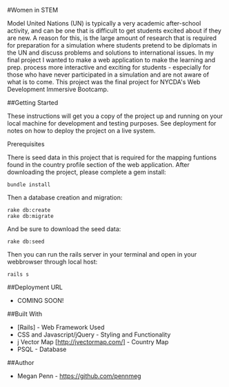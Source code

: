 #Women in STEM 

Model United Nations (UN) is typically a very academic after-school activity, and can be one that is difficult to get students excited about if they are new. A reason for this, is the large amount of research that is required for preparation for a simulation where students pretend to be diplomats in the UN and discuss problems and solutions to international issues. In my final project I wanted to make a web application to make the learning and prep. process more interactive and exciting for students - especially for those who have never participated in a simulation and are not aware of what is to come. This project was the final project for NYCDA's Web Development Immersive Bootcamp.

##Getting Started

These instructions will get you a copy of the project up and running on your local machine for development and testing purposes. See deployment for notes on how to deploy the project on a live system.

Prerequisites

There is seed data in this project that is required for the mapping funtions found in the country profile section of the web application.
After downloading the project, please complete a gem install:
```
bundle install
```
Then a database creation and migration:
```
rake db:create
rake db:migrate
```
And be sure to download the seed data:
``` 
rake db:seed
```
Then you can run the rails server in your terminal and open in your webbrowser through local host:
```
rails s
```

##Deployment URL

* COMING SOON!

##Built With

* [Rails] - Web Framework Used
* CSS and Javascript/jQuery - Styling and Functionality
* j Vector Map [http://jvectormap.com/] - Country Map
* PSQL - Database

##Author

* Megan Penn - https://github.com/pennmeg
